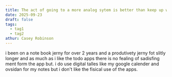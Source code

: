 ```yaml
---
title: The act of going to a more analog sytem is better than keep up with this past of keeping up with technology
date: 2025-09-23
draft: false
tags:
  - tag1
  - tag2
athur: Casey Robinson
---
```

i been on a note book jerny for over 2 years and  a produtivety jerny fot slitly longer and as much as i like the todo apps there is no fealing of sadisfing ment form the app but. i do use digital talles like my google calender and ovsidan for my notes but i don't like the fisical use of the apps. 
